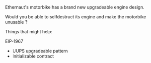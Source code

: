 Ethernaut's motorbike has a brand new upgradeable engine design.

Would you be able to selfdestruct its engine and make the motorbike unusable ?

Things that might help:

EIP-1967
+ UUPS upgradeable pattern
+ Initializable contract